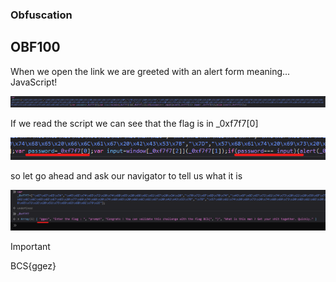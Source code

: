 ### Obfuscation

## OBF100

When we open the link we are greeted with an alert form meaning... JavaScript!

![1.png](asset/1.png)

If we read the script we can see that the flag is in _0xf7f7[0]

![2.png](asset/2.png)

so let go ahead and ask our navigator to tell us what it is

![3.png](asset/3.png)

>[!IMPORTANT]
BCS{ggez}

